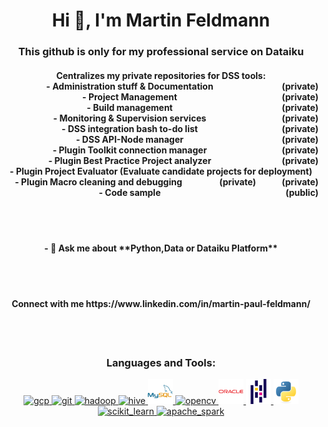 <h1 align="center">Hi 👋, I'm Martin Feldmann</h1>
<h3 align="center">This github is only for my professional service on Dataiku</h3>
<style>
.access-level{
    display: inline-block;
    width: 100px;
    text-align: right;
    float: right;}
</style>
<h4 align="center">
    Centralizes my private repositories for DSS tools: <br> 
    - Administration stuff & Documentation     <span class="access-level">(private)</span><br>
    - Project Management     <span class="access-level">(private)</span><br>
    - Build management     <span class="access-level">(private)</span><br>
    - Monitoring & Supervision services     <span class="access-level">(private)</span><br>
    - DSS integration bash to-do list     <span class="access-level">(private)</span><br>
    - DSS API-Node manager     <span class="access-level">(private)</span><br>
    - Plugin Toolkit connection manager     <span class="access-level">(private)</span><br>
    - Plugin Best Practice Project analyzer     <span class="access-level">(private)</span><br>
    - Plugin Project Evaluator (Evaluate candidate projects for deployment)     <span class="access-level">(private)</span><br>
    - Plugin Macro cleaning and debugging     <span class="access-level">(private)</span><br>
    - Code sample     <span class="access-level">(public)</span><br>
</h4>
<br>
<br>
<h4 align="center"> - 💬 Ask me about **Python,Data or Dataiku Platform** </h4>
<br>
<br>
<h4 align="center">Connect with me https://www.linkedin.com/in/martin-paul-feldmann/ </h4>
<br>
<br>
<h3 align="center">Languages and Tools:</h3>
<p align="center"> <a href="https://cloud.google.com" target="_blank" rel="noreferrer"> <img src="https://www.vectorlogo.zone/logos/google_cloud/google_cloud-icon.svg" alt="gcp" width="40" height="40"/> </a> <a href="https://git-scm.com/" target="_blank" rel="noreferrer"> <img src="https://www.vectorlogo.zone/logos/git-scm/git-scm-icon.svg" alt="git" width="40" height="40"/> </a> <a href="https://hadoop.apache.org/" target="_blank" rel="noreferrer"> <img src="https://www.vectorlogo.zone/logos/apache_hadoop/apache_hadoop-icon.svg" alt="hadoop" width="40" height="40"/> </a> <a href="https://hive.apache.org/" target="_blank" rel="noreferrer"> <img src="https://www.vectorlogo.zone/logos/apache_hive/apache_hive-icon.svg" alt="hive" width="40" height="40"/> </a> <a href="https://www.mysql.com/" target="_blank" rel="noreferrer"> <img src="https://raw.githubusercontent.com/devicons/devicon/master/icons/mysql/mysql-original-wordmark.svg" alt="mysql" width="40" height="40"/> </a> <a href="https://opencv.org/" target="_blank" rel="noreferrer"> <img src="https://www.vectorlogo.zone/logos/opencv/opencv-icon.svg" alt="opencv" width="40" height="40"/> </a> <a href="https://www.oracle.com/" target="_blank" rel="noreferrer"> <img src="https://raw.githubusercontent.com/devicons/devicon/master/icons/oracle/oracle-original.svg" alt="oracle" width="40" height="40"/> </a> <a href="https://pandas.pydata.org/" target="_blank" rel="noreferrer"> <img src="https://raw.githubusercontent.com/devicons/devicon/2ae2a900d2f041da66e950e4d48052658d850630/icons/pandas/pandas-original.svg" alt="pandas" width="40" height="40"/> </a> <a href="https://www.python.org" target="_blank" rel="noreferrer"> <img src="https://raw.githubusercontent.com/devicons/devicon/master/icons/python/python-original.svg" alt="python" width="40" height="40"/> </a> <a href="https://scikit-learn.org/" target="_blank" rel="noreferrer"> <img src="https://upload.wikimedia.org/wikipedia/commons/0/05/Scikit_learn_logo_small.svg" alt="scikit_learn" width="40" height="40"/> </a> <a href="https://spark.apache.org/" target="_blank" rel="noreferrer"> <img src="https://www.vectorlogo.zone/logos/apache_spark/apache_spark-ar21.svg" alt="apache_spark" width="40" height="40"/> </a> </p> 

